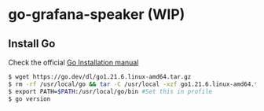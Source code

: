 # go-grafana-speaker (WIP)



## Install Go

Check the official [Go Installation manual](https://go.dev/doc/install)

```bash
$ wget https://go.dev/dl/go1.21.6.linux-amd64.tar.gz
$ rm -rf /usr/local/go && tar -C /usr/local -xzf go1.21.6.linux-amd64.tar.gz
$ export PATH=$PATH:/usr/local/go/bin #Set this in profile
$ go version
```